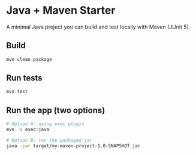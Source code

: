 # Java + Maven Starter

A minimal Java project you can build and test locally with Maven (JUnit 5).

## Build
```bash
mvn clean package
```

## Run tests
```bash
mvn test
```

## Run the app (two options)
```bash
# Option A: using exec plugin
mvn -q exec:java

# Option B: run the packaged jar
java -jar target/my-maven-project-1.0-SNAPSHOT.jar
```
